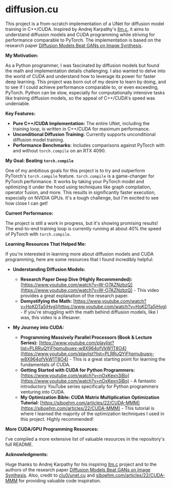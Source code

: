 # diffusion.cu

This project is a from-scratch implementation of a UNet for diffusion model training in C++/CUDA. Inspired by Andrej Karpathy's [llm.c](https://github.com/karpathy/llm.c), it aims to understand diffusion models and CUDA programming while striving for performance comparable to PyTorch. The implementation is based on the research paper [Diffusion Models Beat GANs on Image Synthesis](https://arxiv.org/abs/2105.05233).

**My Motivation:**

As a Python programmer, I was fascinated by diffusion models but found the math and implementation details challenging. I also wanted to delve into the world of CUDA and understand how to leverage its power for faster deep learning. This project was born out of my desire to learn by doing, and to see if I could achieve performance comparable to, or even exceeding, PyTorch. Python can be slow, especially for computationally intensive tasks like training diffusion models, so the appeal of C++/CUDA's speed was undeniable.

**Key Features:**

* **Pure C++/CUDA Implementation:** The entire UNet, including the training loop, is written in C++/CUDA for maximum performance.
* **Unconditional Diffusion Training:**  Currently supports unconditional diffusion model training.
* **Performance Benchmarks:** Includes comparisons against PyTorch with and without `torch.compile` on an RTX 4090.

**My Goal: Beating `torch.compile`**

One of my ambitious goals for this project is to try and outperform PyTorch's `torch.compile` feature. `torch.compile` is a game-changer for PyTorch performance. It works by taking your PyTorch model and optimizing it under the hood using techniques like graph compilation, operator fusion, and more. This results in significantly faster execution, especially on NVIDIA GPUs. It's a tough challenge, but I'm excited to see how close I can get!

**Current Performance:**

The project is still a work in progress, but it's showing promising results! The end-to-end training loop is currently running at about 40% the speed of PyTorch with `torch.compile`.

**Learning Resources That Helped Me:**

If you're interested in learning more about diffusion models and CUDA programming, here are some resources that I found incredibly helpful:

* **Understanding Diffusion Models:**
    * **Research Paper Deep Dive (Highly Recommended):** [https://www.youtube.com/watch?v=W-O7AZNzbzQ](https://www.youtube.com/watch?v=W-O7AZNzbzQ) - This video provides a great explanation of the research paper.
    * **Demystifying the Math:** [https://www.youtube.com/watch?v=HoKDTa5jHvg](https://www.youtube.com/watch?v=HoKDTa5jHvg) - If you're struggling with the math behind diffusion models, like I was, this video is a lifesaver.

* **My Journey into CUDA:**
    * **Programming Massively Parallel Processors (Book & Lecture Series):** [https://www.youtube.com/playlist?list=PLRRuQYjFhpmubuwx-w8X964ofVkW1T8O4](https://www.youtube.com/playlist?list=PLRRuQYjFhpmubuwx-w8X964ofVkW1T8O4) - This is a great starting point for learning the fundamentals of CUDA.
    * **Getting Started with CUDA for Python Programmers:** [https://www.youtube.com/watch?v=nOxKexn3iBo](https://www.youtube.com/watch?v=nOxKexn3iBo) - A fantastic introductory YouTube series specifically for Python programmers venturing into CUDA.
    * **My Optimization Bible: CUDA Matrix Multiplication Optimization Tutorial:** [https://siboehm.com/articles/22/CUDA-MMM](https://siboehm.com/articles/22/CUDA-MMM) - This tutorial is where I learned the majority of the optimization techniques I used in this project. Highly recommended!

**More CUDA/GPU Programming Resources:**

I've compiled a more extensive list of valuable resources in the repository's full README.

**Acknowledgments:**

Huge thanks to Andrej Karpathy for his inspiring [llm.c](https://github.com/karpathy/llm.c) project and to the authors of the research paper [Diffusion Models Beat GANs on Image Synthesis](https://arxiv.org/abs/2105.05233). Also, credit to [clu0/unet.cu](https://github.com/clu0/unet.cu) and [siboehm.com/articles/22/CUDA-MMM](https://siboehm.com/articles/22/CUDA-MMM) for providing valuable code inspiration.